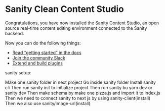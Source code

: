 # Sanity Clean Content Studio

Congratulations, you have now installed the Sanity Content Studio, an open source real-time content editing environment connected to the Sanity backend.

Now you can do the following things:

- [Read “getting started” in the docs](https://www.sanity.io/docs/introduction/getting-started?utm_source=readme)
- [Join the community Slack](https://slack.sanity.io/?utm_source=readme)
- [Extend and build plugins](https://www.sanity.io/docs/content-studio/extending?utm_source=readme)

sanity setup:

Make one sanity folder in next project
Go inside sanity folder
Install sanity cli
Then run sanity init to initialize project
Then run sanity bu yarn dev or sanity dev
Then make schema by make one pizza.js and import it to index.js
Then we need to connect sanity to next js by using sanity-client(install)
Then we also use sanity/image-url(install)

